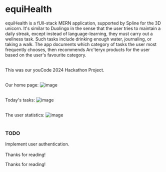 # equiHealth
equiHealth is a fUll-stack MERN application, supported by Spline for the 3D unicorn. It's similar to Duolingo in the sense that the user tries to maintain a daily streak, except instead of language-learning, they must carry out a wellness task. Such tasks include drinking enough water, journaling, or taking a walk. The app documents which category of tasks the user most frequently chooses, then recommends Arc'teryx products for the user based on the user's favourite category.
<br>
<br>

This was our youCode 2024 Hackathon Project.
<br>
<br>

Our home page:
![image](https://github.com/zayan-sheikh/equihealth/assets/115388743/d76276d5-58c6-4cb9-9488-ba995de7334d)
<br>
<br>

Today's tasks:
![image](https://github.com/zayan-sheikh/equihealth/assets/115388743/5ae3a364-31b4-4528-85f6-280d94e0e181)
<br>
<br>

The user statistics:
![image](https://github.com/zayan-sheikh/equihealth/assets/115388743/9bbe3d9f-e196-4978-a724-d08c805f72ad)
<br>
<br>
### TODO
Implement user authentication.
<br>
<br>
Thanks for reading!

Thanks for reading!
